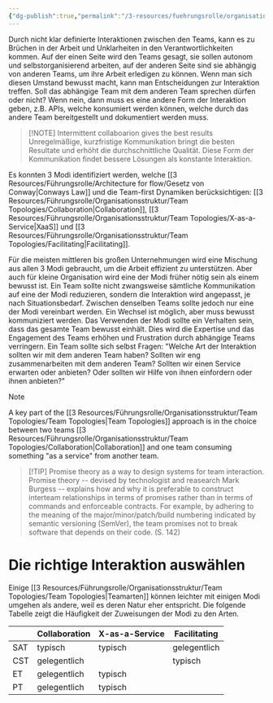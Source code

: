 ```yaml
---
{"dg-publish":true,"permalink":"/3-resources/fuehrungsrolle/organisationsstruktur/team-topologies/interaktionsmodi/","created":"2024-04-28T15:27:23.449+02:00","updated":"2024-04-28T16:54:07.725+02:00"}
---
```



Durch nicht klar definierte Interaktionen zwischen den Teams, kann es zu Brüchen in der Arbeit und Unklarheiten in den Verantwortlichkeiten kommen. Auf der einen Seite wird den Teams gesagt, sie sollen autonom und selbstorganisierend arbeiten, auf der anderen Seite sind sie abhängig von anderen Teams, um ihre Arbeit erledigen zu können. Wenn man sich diesen Umstand bewusst macht, kann man Entscheidungen zur Interaktion treffen. Soll das abhängige Team mit dem anderen Team sprechen dürfen oder nicht? Wenn nein, dann muss es eine andere Form der Interaktion geben, z.B. APIs, welche konsumiert werden können, welche durch das andere Team bereitgestellt und dokumentiert werden muss.

> [!NOTE] Intermittent collaboarion gives the best results
> Unregelmäßige, kurzfristige Kommunikation bringt die besten Resultate und erhöht die durchschnittliche Qualität. Diese Form der Kommunikation findet bessere Lösungen als konstante Interaktion.

Es konnten 3 Modi identifiziert werden, welche [[3 Resources/Führungsrolle/Architecture for flow/Gesetz von Conway\|Conways Law]] und die Team-first Dynamiken berücksichtigen: [[3 Resources/Führungsrolle/Organisationsstruktur/Team Topologies/Collaboration\|Collaboration]], [[3 Resources/Führungsrolle/Organisationsstruktur/Team Topologies/X-as-a-Service\|XaaS]] und [[3 Resources/Führungsrolle/Organisationsstruktur/Team Topologies/Facilitating\|Facilitating]].

Für die meisten mittleren bis großen Unternehmungen wird eine Mischung aus allen 3 Modi gebraucht, um die Arbeit effizient zu unterstützen. Aber auch für kleine Organisation wird eine der Modi früher nötig sein als einem bewusst ist.
Ein Team sollte nicht zwangsweise sämtliche Kommunikation auf eine der Modi reduzieren, sondern die Interaktion wird angepasst, je nach Situationsbedarf. Zwischen denselben Teams sollte jedoch nur eine der Modi vereinbart werden. Ein Wechsel ist möglich, aber muss bewusst kommuniziert werden.
Das Verwenden der Modi sollte ein Verhalten sein, dass das gesamte Team bewusst einhält. Dies wird die Expertise und das Engagement des Teams erhöhen und Frustration durch abhängige Teams verringern.
Ein Team sollte sich selbst Fragen: "Welche Art der Interaktion sollten wir mit dem anderen Team haben? Sollten wir eng zusammenarbeiten mit dem anderen Team? Sollten wir einen Service erwarten oder anbieten? Oder sollten wir Hilfe von ihnen einfordern oder ihnen anbieten?"

>[!NOTE]
>A key part of the [[3 Resources/Führungsrolle/Organisationsstruktur/Team Topologies/Team Topologies\|Team Topologies]] approach is in the choice between two teams [[3 Resources/Führungsrolle/Organisationsstruktur/Team Topologies/Collaboration\|Collaboration]] and one team consuming something "as a service" from another team.


> [!TIP] Promise theory as a way to design systems for team interaction.
> Promise theory -- devised by technologist and reasearch Mark Burgess -- explains how and why it is preferable to construct interteam relationships in terms of promises rather than in terms of commands and enforceable contracts. For example, by adhering to the meaning of the major/minor/patch/build numbering indicated by semantic versioning (SemVer), the team promises not to break software that depends on their code. (S. 142)

# Die richtige Interaktion auswählen

Einige [[3 Resources/Führungsrolle/Organisationsstruktur/Team Topologies/Team Topologies\|Teamarten]] können leichter mit einigen Modi umgehen als andere, weil es deren Natur eher entspricht. Die folgende Tabelle zeigt die Häufigkeit der Zuweisungen der Modi zu den Arten.

|     | Collaboration | X-as-a-Service | Facilitating |
| --- | ------------- | -------------- | ------------ |
| SAT | typisch       | typisch        | gelegentlich |
| CST | gelegentlich  |                | typisch      |
| ET  | gelegentlich  | typisch        |              |
| PT  | gelegentlich  | typisch        |              |
